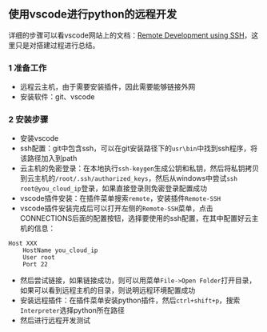 ## 使用vscode进行python的远程开发

详细的步骤可以看vscode网站上的文档：[Remote Development using SSH](https://code.visualstudio.com/docs/remote/ssh#_getting-started)，这里只是对搭建过程进行总结。

### 1 准备工作

* 远程云主机，由于需要安装插件，因此需要能够链接外网
* 安装软件：git、vscode

### 2 安装步骤

* 安装vscode
* ssh配置：git中包含ssh，可以在git安装路径下的`usr\bin`中找到ssh程序，将该路径加入到path
* 云主机的免密登录：在本地执行`ssh-keygen`生成公钥和私钥，然后将私钥拷贝到云主机的`/root/.ssh/authorized_keys`，然后从windows中尝试`ssh root@you_cloud_ip`登录，如果直接登录则免密登录配置成功
* vscode插件安装：在插件菜单搜索`remote`，安装插件`Remote-SSH`
* vscode插件安装完成后可以打开左侧的`Remote-SSH`菜单，点击CONNECTIONS后面的配置按钮，选择要使用的ssh配置，在其中配置好云主机的信息：

```
Host XXX
    HostName you_cloud_ip
    User root
    Port 22
```

* 然后尝试链接，如果链接成功，则可以用菜单`File->Open Folder`打开目录，如果可以看到远程主机的目录，则说明远程环境配置成功
* 安装远程插件：在插件菜单安装python插件，然后`ctrl+shift+p`，搜索`Interpreter`选择python所在路径
* 然后进行远程开发测试
